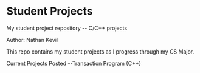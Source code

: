 # Student Projects
My student project repository -- C/C++ projects 

Author: Nathan Kevil

This repo contains my student projects as I progress through my CS Major.

Current Projects Posted
--Transaction Program (C++)


